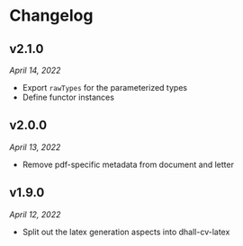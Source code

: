 Changelog
=========

v2.1.0
------

*April 14, 2022*

*   Export `rawTypes` for the parameterized types
*   Define functor instances

v2.0.0
------

*April 13, 2022*

*   Remove pdf-specific metadata from document and letter

v1.9.0
------

*April 12, 2022*

*   Split out the latex generation aspects into dhall-cv-latex
